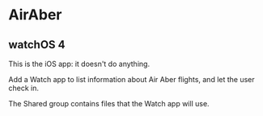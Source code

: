 #  AirAber

## watchOS 4

This is the iOS app: it doesn't do anything.

 Add a Watch app to list information about Air Aber flights, and let the user check in.

The Shared group contains files that the Watch app will use.


